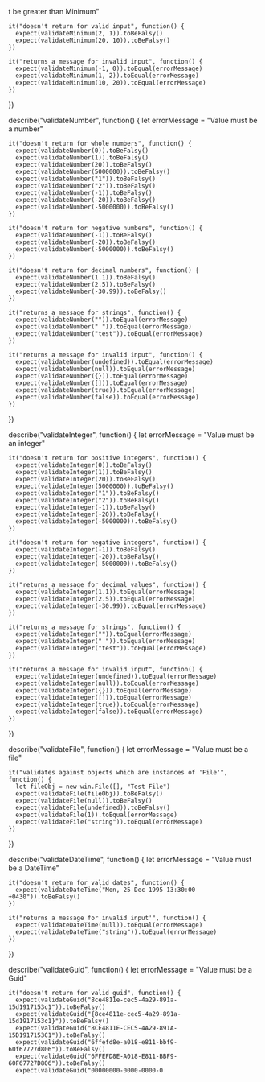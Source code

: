 t be greater than Minimum"
    
    it("doesn't return for valid input", function() {
      expect(validateMinimum(2, 1)).toBeFalsy()
      expect(validateMinimum(20, 10)).toBeFalsy()
    })
    
    it("returns a message for invalid input", function() {
      expect(validateMinimum(-1, 0)).toEqual(errorMessage)
      expect(validateMinimum(1, 2)).toEqual(errorMessage)
      expect(validateMinimum(10, 20)).toEqual(errorMessage)
    })
  })
  
  describe("validateNumber", function() {
    let errorMessage = "Value must be a number"
    
    it("doesn't return for whole numbers", function() {
      expect(validateNumber(0)).toBeFalsy()
      expect(validateNumber(1)).toBeFalsy()
      expect(validateNumber(20)).toBeFalsy()
      expect(validateNumber(5000000)).toBeFalsy()
      expect(validateNumber("1")).toBeFalsy()
      expect(validateNumber("2")).toBeFalsy()
      expect(validateNumber(-1)).toBeFalsy()
      expect(validateNumber(-20)).toBeFalsy()
      expect(validateNumber(-5000000)).toBeFalsy()
    })
    
    it("doesn't return for negative numbers", function() {
      expect(validateNumber(-1)).toBeFalsy()
      expect(validateNumber(-20)).toBeFalsy()
      expect(validateNumber(-5000000)).toBeFalsy()
    })
    
    it("doesn't return for decimal numbers", function() {
      expect(validateNumber(1.1)).toBeFalsy()
      expect(validateNumber(2.5)).toBeFalsy()
      expect(validateNumber(-30.99)).toBeFalsy()
    })
    
    it("returns a message for strings", function() {
      expect(validateNumber("")).toEqual(errorMessage)
      expect(validateNumber(" ")).toEqual(errorMessage)
      expect(validateNumber("test")).toEqual(errorMessage)
    })
    
    it("returns a message for invalid input", function() {
      expect(validateNumber(undefined)).toEqual(errorMessage)
      expect(validateNumber(null)).toEqual(errorMessage)
      expect(validateNumber({})).toEqual(errorMessage)
      expect(validateNumber([])).toEqual(errorMessage)
      expect(validateNumber(true)).toEqual(errorMessage)
      expect(validateNumber(false)).toEqual(errorMessage)
    })
  })
  
  describe("validateInteger", function() {
    let errorMessage = "Value must be an integer"
    
    it("doesn't return for positive integers", function() {
      expect(validateInteger(0)).toBeFalsy()
      expect(validateInteger(1)).toBeFalsy()
      expect(validateInteger(20)).toBeFalsy()
      expect(validateInteger(5000000)).toBeFalsy()
      expect(validateInteger("1")).toBeFalsy()
      expect(validateInteger("2")).toBeFalsy()
      expect(validateInteger(-1)).toBeFalsy()
      expect(validateInteger(-20)).toBeFalsy()
      expect(validateInteger(-5000000)).toBeFalsy()
    })
    
    it("doesn't return for negative integers", function() {
      expect(validateInteger(-1)).toBeFalsy()
      expect(validateInteger(-20)).toBeFalsy()
      expect(validateInteger(-5000000)).toBeFalsy()
    })
    
    it("returns a message for decimal values", function() {
      expect(validateInteger(1.1)).toEqual(errorMessage)
      expect(validateInteger(2.5)).toEqual(errorMessage)
      expect(validateInteger(-30.99)).toEqual(errorMessage)
    })
    
    it("returns a message for strings", function() {
      expect(validateInteger("")).toEqual(errorMessage)
      expect(validateInteger(" ")).toEqual(errorMessage)
      expect(validateInteger("test")).toEqual(errorMessage)
    })
    
    it("returns a message for invalid input", function() {
      expect(validateInteger(undefined)).toEqual(errorMessage)
      expect(validateInteger(null)).toEqual(errorMessage)
      expect(validateInteger({})).toEqual(errorMessage)
      expect(validateInteger([])).toEqual(errorMessage)
      expect(validateInteger(true)).toEqual(errorMessage)
      expect(validateInteger(false)).toEqual(errorMessage)
    })
  })
  
  describe("validateFile", function() {
    let errorMessage = "Value must be a file"
    
    it("validates against objects which are instances of 'File'", function() {
      let fileObj = new win.File([], "Test File")
      expect(validateFile(fileObj)).toBeFalsy()
      expect(validateFile(null)).toBeFalsy()
      expect(validateFile(undefined)).toBeFalsy()
      expect(validateFile(1)).toEqual(errorMessage)
      expect(validateFile("string")).toEqual(errorMessage)
    })
  })
  
  describe("validateDateTime", function() {
    let errorMessage = "Value must be a DateTime"
    
    it("doesn't return for valid dates", function() {
      expect(validateDateTime("Mon, 25 Dec 1995 13:30:00 +0430")).toBeFalsy()
    })
    
    it("returns a message for invalid input'", function() {
      expect(validateDateTime(null)).toEqual(errorMessage)
      expect(validateDateTime("string")).toEqual(errorMessage)
    })
  })
  
  describe("validateGuid", function() {
    let errorMessage = "Value must be a Guid"
    
    it("doesn't return for valid guid", function() {
      expect(validateGuid("8ce4811e-cec5-4a29-891a-15d1917153c1")).toBeFalsy()
      expect(validateGuid("{8ce4811e-cec5-4a29-891a-15d1917153c1}")).toBeFalsy()
      expect(validateGuid("8CE4811E-CEC5-4A29-891A-15D1917153C1")).toBeFalsy()
      expect(validateGuid("6ffefd8e-a018-e811-bbf9-60f67727d806")).toBeFalsy()
      expect(validateGuid("6FFEFD8E-A018-E811-BBF9-60F67727D806")).toBeFalsy()
      expect(validateGuid("00000000-0000-0000-0